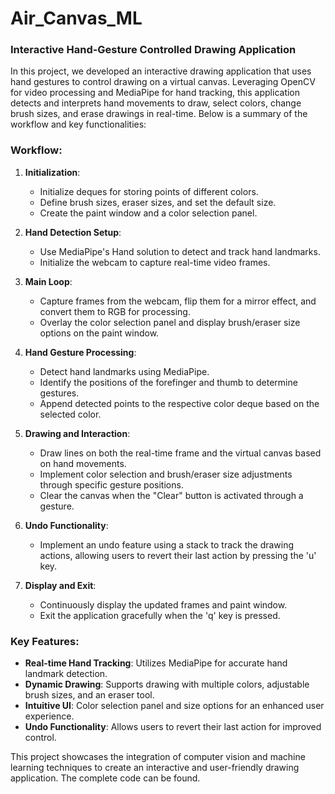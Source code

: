 # Air_Canvas_ML

### Interactive Hand-Gesture Controlled Drawing Application

In this project, we developed an interactive drawing application that uses hand gestures to control drawing on a virtual canvas. Leveraging OpenCV for video processing and MediaPipe for hand tracking, this application detects and interprets hand movements to draw, select colors, change brush sizes, and erase drawings in real-time. Below is a summary of the workflow and key functionalities:

### Workflow:
1. **Initialization**:
   - Initialize deques for storing points of different colors.
   - Define brush sizes, eraser sizes, and set the default size.
   - Create the paint window and a color selection panel.

2. **Hand Detection Setup**:
   - Use MediaPipe's Hand solution to detect and track hand landmarks.
   - Initialize the webcam to capture real-time video frames.

3. **Main Loop**:
   - Capture frames from the webcam, flip them for a mirror effect, and convert them to RGB for processing.
   - Overlay the color selection panel and display brush/eraser size options on the paint window.

4. **Hand Gesture Processing**:
   - Detect hand landmarks using MediaPipe.
   - Identify the positions of the forefinger and thumb to determine gestures.
   - Append detected points to the respective color deque based on the selected color.

5. **Drawing and Interaction**:
   - Draw lines on both the real-time frame and the virtual canvas based on hand movements.
   - Implement color selection and brush/eraser size adjustments through specific gesture positions.
   - Clear the canvas when the "Clear" button is activated through a gesture.

6. **Undo Functionality**:
   - Implement an undo feature using a stack to track the drawing actions, allowing users to revert their last action by pressing the 'u' key.

7. **Display and Exit**:
   - Continuously display the updated frames and paint window.
   - Exit the application gracefully when the 'q' key is pressed.

### Key Features:
- **Real-time Hand Tracking**: Utilizes MediaPipe for accurate hand landmark detection.
- **Dynamic Drawing**: Supports drawing with multiple colors, adjustable brush sizes, and an eraser tool.
- **Intuitive UI**: Color selection panel and size options for an enhanced user experience.
- **Undo Functionality**: Allows users to revert their last action for improved control.

This project showcases the integration of computer vision and machine learning techniques to create an interactive and user-friendly drawing application. The complete code can be found. 

